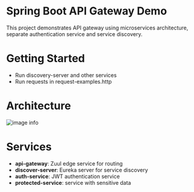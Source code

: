 
# Spring Boot API Gateway Demo
This project demonstrates API gateway using microservices architecture, separate authentication service and service discovery.

# Getting Started
* Run discovery-server and other services
* Run requests in request-examples.http

# Architecture
![image info](https://i.imgur.com/YW4DRSd.png)

# Services
* **api-gateway**: Zuul edge service for routing 
* **discover-server**: Eureka server for service discovery
* **auth-service**: JWT authentication service
* **protected-service**: service with sensitive data
